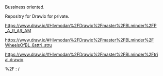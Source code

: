 Bussiness oriented.

Repositry for Drawio for private.

https://www.draw.io/#Hlvmodan%2FDrawio%2Fmaster%2FBLminder%2FP_A_R_AR_AM

https://www.draw.io/#Hlvmodan%2FDrawio%2Fmaster%2FBLminder%2FWheelsOfBL_6attri_stru

https://www.draw.io/#Hlvmodan%2FDrawio%2Fmaster%2FBLminder%2Ftrial.drawio

%2F : /
